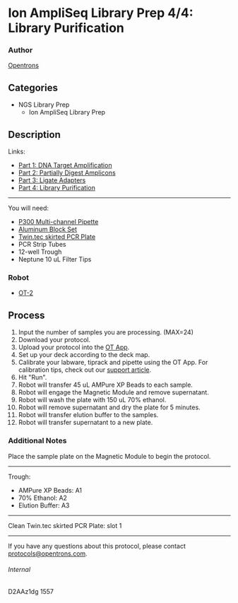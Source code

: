 # Ion AmpliSeq Library Prep 4/4: Library Purification

### Author
[Opentrons](http://www.opentrons.com/)

## Categories
* NGS Library Prep
    * Ion AmpliSeq Library Prep

## Description
Links:
* [Part 1: DNA Target Amplification](./1557-part1)
* [Part 2: Partially Digest Amplicons](./1557-part2)
* [Part 3: Ligate Adapters](./1557-part3)
* [Part 4: Library Purification](./1557-part4)

---
You will need:
* [P300 Multi-channel Pipette](https://shop.opentrons.com/collections/ot-2-pipettes/products/8-channel-electronic-pipette?variant=5978988707869)
* [Aluminum Block Set](https://shop.opentrons.com/collections/hardware-modules/products/aluminum-block-set)
* [Twin.tec skirted PCR Plate](https://www.fishersci.com/shop/products/eppendorf-96-well-twin-tec-pcr-plates-yellow-skirted-150-l/e951020427)
* PCR Strip Tubes
* 12-well Trough
* Neptune 10 uL Filter Tips

### Robot
* [OT-2](https://opentrons.com/ot-2)

## Process
1. Input the number of samples you are processing. (MAX=24)
2. Download your protocol.
3. Upload your protocol into the [OT App](https://opentrons.com/ot-app).
4. Set up your deck according to the deck map.
5. Calibrate your labware, tiprack and pipette using the OT App. For calibration tips, check out our [support article](https://support.opentrons.com/ot-2/getting-started-software-setup/deck-calibration).
6. Hit "Run".
7. Robot will transfer 45 uL AMPure XP Beads to each sample.
8. Robot will engage the Magnetic Module and remove supernatant.
9. Robot will wash the plate with 150 uL 70% ethanol.
10. Robot will remove supernatant and dry the plate for 5 minutes.
11. Robot will transfer elution buffer to the samples.
12. Robot will transfer supernatant to a new plate.


### Additional Notes

Place the sample plate on the Magnetic Module to begin the protocol.

---

Trough:
* AMPure XP Beads: A1
* 70% Ethanol: A2
* Elution Buffer: A3

---

Clean Twin.tec skirted PCR Plate: slot 1

---

If you have any questions about this protocol, please contact protocols@opentrons.com.

###### Internal
D2AAz1dg
1557
